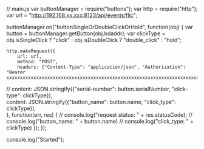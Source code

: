 // main.js
var buttonManager = require("buttons");
var http = require("http");
var url = "http://192.168.xx.xxx:8123/api/events/flic";

buttonManager.on("buttonSingleOrDoubleClickOrHold", function(obj) {
	var button = buttonManager.getButton(obj.bdaddr);
	var clickType = obj.isSingleClick ? "click" : obj.isDoubleClick ? "double_click" : "hold";
	
	http.makeRequest({
		url: url,
		method: "POST",
		headers: {"Content-Type": "application/json", "Authorization": "Bearer xxxxxxxxxxxxxxxxxxxxxxxxxxxxxxxxxxxxxxxxxxxxxxxxxxxxxxxxxxxxxxxxxxxxxxxxxxxxxxxxxxxxxxxx"},
//		content: JSON.stringify({"serial-number": button.serialNumber, "click-type": clickType}),		
		content: JSON.stringify({"button_name": button.name, "click_type": clickType}),				
	}, function(err, res) {
//		console.log("request status: " + res.statusCode);
//		console.log("button_name: " + button.name)
//		console.log("click_type: " + clickType)
	});
});

console.log("Started");
